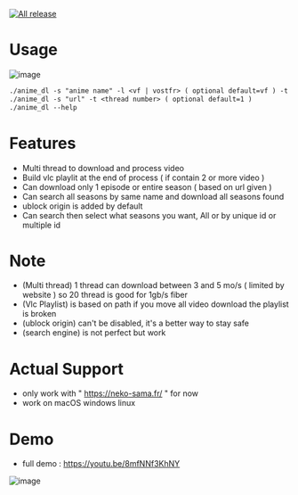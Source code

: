 [![All release](https://github.com/PsykoDev/neko_sama_downloader/actions/workflows/rust.yml/badge.svg)](https://github.com/PsykoDev/neko_sama_downloader/actions/workflows/rust.yml)
# Usage
![image](https://github.com/PsykoDev/neko_sama_downloader/assets/45910905/a8159d4f-2bee-4f62-a42f-e00fc5ec2bf3)

```txt
./anime_dl -s "anime name" -l <vf | vostfr> ( optional default=vf ) -t <thread number> ( optional default=1 )
./anime_dl -s "url" -t <thread number> ( optional default=1 )
./anime_dl --help
```

# Features
  - Multi thread to download and process video 
  - Build vlc playlit at the end of process ( if contain 2 or more video )
  - Can download only 1 episode or entire season ( based on url given )
  - Can search all seasons by same name and download all seasons found 
  - ublock origin is added by default
  - Can search then select what seasons you want, All or by unique id or multiple id

# Note
- (Multi thread) 1 thread can download between 3 and 5 mo/s ( limited by website ) so 20 thread is good for 1gb/s fiber
- (Vlc Playlist) is based on path if you move all video download the playlist is broken
- (ublock origin) can't be disabled, it's a better way to stay safe
- (search engine) is not perfect but work 

# Actual Support
 - only work with " https://neko-sama.fr/ " for now
 - work on macOS windows linux

# Demo
- full demo : https://youtu.be/8mfNNf3KhNY

![image](https://github.com/PsykoDev/neko_sama_downloader/assets/45910905/21c40853-f1fe-4c5c-9a25-9dab00e2f31d)
